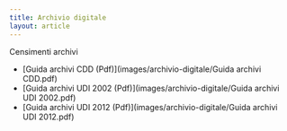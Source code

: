 ```yaml
---
title: Archivio digitale
layout: article
---
```


Censimenti archivi

- [Guida archivi CDD (Pdf)](images/archivio-digitale/Guida archivi CDD.pdf)
- [Guida archivi UDI 2002 (Pdf)](images/archivio-digitale/Guida archivi UDI 2002.pdf)
- [Guida archivi UDI 2012 (Pdf)](images/archivio-digitale/Guida archivi UDI 2012.pdf)
